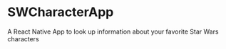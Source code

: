 # SWCharacterApp
 A React Native App to look up information about your favorite Star Wars characters
